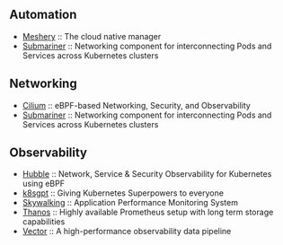 ## Automation

* [Meshery](https://meshery.io/) ::  The cloud native manager
* [Submariner](https://submariner.io) :: Networking component for interconnecting Pods and Services across Kubernetes clusters


## Networking

* [Cilium](https://github.com/cilium/cilium) ::  eBPF-based Networking, Security, and Observability
* [Submariner](https://submariner.io) :: Networking component for interconnecting Pods and Services across Kubernetes clusters


## Observability

* [Hubble](https://github.com/cilium/hubble) :: Network, Service & Security Observability for Kubernetes using eBPF
* [k8sgpt](http://k8sgpt.ai/) :: Giving Kubernetes Superpowers to everyone
* [Skywalking](https://skywalking.apache.org/) :: Application Performance Monitoring System
* [Thanos](https://thanos.io/) ::  Highly available Prometheus setup with long term storage capabilities
* [Vector](https://vector.dev/) :: A high-performance observability data pipeline

